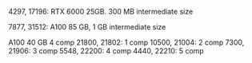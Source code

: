 4297, 17196: RTX 6000 25GB. 300 MB intermediate size

7877, 31512: A100 85 GB, 1 GB intermediate size

A100 40 GB 4 comp
21800, 21802:  1 comp
10500, 21004: 2 comp
7300, 21906: 3 comp
5548, 22200: 4 comp
4440, 22210: 5 comp